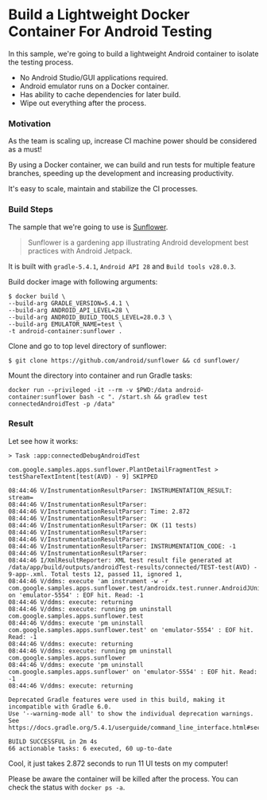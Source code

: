 # Build a Lightweight Docker Container For Android Testing

In this sample, we're going to build a lightweight Android container to isolate the testing process.

* No Android Studio/GUI applications required.
* Android emulator runs on a Docker container.
* Has ability to cache dependencies for later build.
* Wipe out everything after the process.

### Motivation
As the team is scaling up, increase CI machine power should be considered as a must! 

By using a Docker container, we can build and run tests for multiple feature branches, speeding up the development and increasing productivity.

It's easy to scale, maintain and stabilize the CI processes.

### Build Steps 

The sample that we're going to use is [Sunflower](https://github.com/android/sunflower).

> Sunflower is a gardening app illustrating Android development best practices with Android Jetpack.

It is built with `gradle-5.4.1`, `Android API 28` and `Build tools v28.0.3`. 

Build docker image with following arguments:

```shell
$ docker build \
--build-arg GRADLE_VERSION=5.4.1 \
--build-arg ANDROID_API_LEVEL=28 \
--build-arg ANDROID_BUILD_TOOLS_LEVEL=28.0.3 \
--build-arg EMULATOR_NAME=test \
-t android-container:sunflower .
```

Clone and go to top level directory of sunflower:

```shell
$ git clone https://github.com/android/sunflower && cd sunflower/
```

Mount the directory into container and run Gradle tasks:

```shell
docker run --privileged -it --rm -v $PWD:/data android-container:sunflower bash -c ". /start.sh && gradlew test connectedAndroidTest -p /data"
```

### Result
Let see how it works: 

```shell
> Task :app:connectedDebugAndroidTest

com.google.samples.apps.sunflower.PlantDetailFragmentTest > testShareTextIntent[test(AVD) - 9] SKIPPED

08:44:46 V/InstrumentationResultParser: INSTRUMENTATION_RESULT: stream=
08:44:46 V/InstrumentationResultParser:
08:44:46 V/InstrumentationResultParser: Time: 2.872
08:44:46 V/InstrumentationResultParser:
08:44:46 V/InstrumentationResultParser: OK (11 tests)
08:44:46 V/InstrumentationResultParser:
08:44:46 V/InstrumentationResultParser:
08:44:46 V/InstrumentationResultParser: INSTRUMENTATION_CODE: -1
08:44:46 V/InstrumentationResultParser:
08:44:46 I/XmlResultReporter: XML test result file generated at /data/app/build/outputs/androidTest-results/connected/TEST-test(AVD) - 9-app-.xml. Total tests 12, passed 11, ignored 1,
08:44:46 V/ddms: execute 'am instrument -w -r   com.google.samples.apps.sunflower.test/androidx.test.runner.AndroidJUnitRunner' on 'emulator-5554' : EOF hit. Read: -1
08:44:46 V/ddms: execute: returning
08:44:46 V/ddms: execute: running pm uninstall com.google.samples.apps.sunflower.test
08:44:46 V/ddms: execute 'pm uninstall com.google.samples.apps.sunflower.test' on 'emulator-5554' : EOF hit. Read: -1
08:44:46 V/ddms: execute: returning
08:44:46 V/ddms: execute: running pm uninstall com.google.samples.apps.sunflower
08:44:46 V/ddms: execute 'pm uninstall com.google.samples.apps.sunflower' on 'emulator-5554' : EOF hit. Read: -1
08:44:46 V/ddms: execute: returning

Deprecated Gradle features were used in this build, making it incompatible with Gradle 6.0.
Use '--warning-mode all' to show the individual deprecation warnings.
See https://docs.gradle.org/5.4.1/userguide/command_line_interface.html#sec:command_line_warnings

BUILD SUCCESSFUL in 2m 4s
66 actionable tasks: 6 executed, 60 up-to-date

```

Cool, it just takes 2.872 seconds to run 11 UI tests on my computer!

Please be aware the container will be killed after the process. You can check the status with `docker ps -a`.